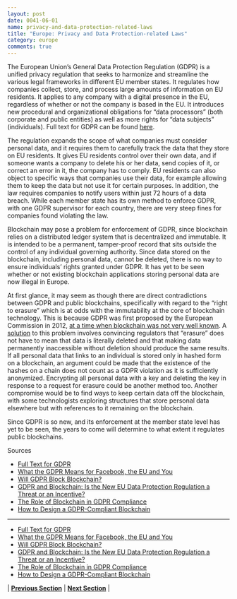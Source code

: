 ```yaml
---
layout: post
date: 0041-06-01
name: privacy-and-data-protection-related-laws
title: "Europe: Privacy and Data Protection-related Laws"
category: europe
comments: true
---
```


The European Union’s General Data Protection Regulation (GDPR) is a unified privacy regulation that seeks to harmonize and streamline the various legal frameworks in different EU member states. It regulates how companies collect, store, and process large amounts of information on EU residents. It applies to any company with a digital presence in the EU, regardless of whether or not the company is based in the EU. It introduces new procedural and organizational obligations for “data processors” (both corporate and public entities) as well as more rights for “data subjects” (individuals). Full text for GDPR can be found [here](https://eur-lex.europa.eu/legal-content/EN/TXT/PDF/?uri=CELEX:32016R0679).

The regulation expands the scope of what companies must consider personal data, and it requires them to carefully track the data that they store on EU residents. It gives EU residents control over their own data, and if someone wants a company to delete his or her data, send copies of it, or correct an error in it, the company has to comply. EU residents can also object to specific ways that companies use their data, for example allowing them to keep the data but not use it for certain purposes. In addition, the law requires companies to notify users within just 72 hours of a data breach. While each member state has its own method to enforce GDPR, with one GDPR supervisor for each country, there are very steep fines for companies found violating the law.

Blockchain may pose a problem for enforcement of GDPR, since blockchain relies on a distributed ledger system that is decentralized and immutable. It is intended to be a permanent, tamper-proof record that sits outside the control of any individual governing authority. Since data stored on the blockchain, including personal data, cannot be deleted, there is no way to ensure individuals’ rights granted under GDPR. It has yet to be seen whether or not existing blockchain applications storing personal data are now illegal in Europe.

At first glance, it may seem as though there are direct contradictions between GDPR and public blockchains, specifically with regard to the “right to erasure” which is at odds with the immutability at the core of blockchain technology. This is because GDPR was first proposed by the European Commission in 2012, [at a time when blockchain was not very well known](https://www.weforum.org/agenda/2018/05/will-gdpr-block-blockchain/). A [solution](https://venturebeat.com/2018/05/23/how-to-design-a-gdpr-compliant-blockchain/) to this problem involves convincing regulators that “erasure” does not have to mean that data is literally deleted and that making data permanently inaccessible without deletion should produce the same results. If all personal data that links to an individual is stored only in hashed form on a blockchain, an argument could be made that the existence of the hashes on a chain does not count as a GDPR violation as it is sufficiently anonymized. Encrypting all personal data with a key and deleting the key in response to a request for erasure could be another method too. Another compromise would be to find ways to keep certain data off the blockchain, with some technologists exploring structures that store personal data elsewhere but with references to it remaining on the blockchain.
 
Since GDPR is so new, and its enforcement at the member state level has yet to be seen, the years to come will determine to what extent it regulates public blockchains.



Sources

  * [Full Text for GDPR](https://eur-lex.europa.eu/legal-content/EN/TXT/PDF/?uri=CELEX:32016R0679)
  * [What the GDPR Means for Facebook, the EU and You](https://www.cnet.com/how-to/what-gdpr-means-for-facebook-google-the-eu-us-and-you/)
  * [Will GDPR Block Blockchain?](https://www.weforum.org/agenda/2018/05/will-gdpr-block-blockchain/)
  * [GDPR and Blockchain: Is the New EU Data Protection Regulation a Threat or an Incentive?](https://cointelegraph.com/news/gdpr-and-blockchain-is-the-new-eu-data-protection-regulation-a-threat-or-an-incentive)
  * [The Role of Blockchain in GDPR Compliance](https://www.techradar.com/news/the-role-of-blockchain-in-gdpr-compliance)
  * [How to Design a GDPR-Compliant Blockchain](https://venturebeat.com/2018/05/23/how-to-design-a-gdpr-compliant-blockchain/)
  
---
  * [Full Text for GDPR](https://eur-lex.europa.eu/legal-content/EN/TXT/PDF/?uri=CELEX:32016R0679)
  * [What the GDPR Means for Facebook, the EU and You](https://www.cnet.com/how-to/what-gdpr-means-for-facebook-google-the-eu-us-and-you/)
  * [Will GDPR Block Blockchain?](https://www.weforum.org/agenda/2018/05/will-gdpr-block-blockchain/)
  * [GDPR and Blockchain: Is the New EU Data Protection Regulation a Threat or an Incentive?](https://cointelegraph.com/news/gdpr-and-blockchain-is-the-new-eu-data-protection-regulation-a-threat-or-an-incentive)
  * [The Role of Blockchain in GDPR Compliance](https://www.techradar.com/news/the-role-of-blockchain-in-gdpr-compliance)
  * [How to Design a GDPR-Compliant Blockchain](https://venturebeat.com/2018/05/23/how-to-design-a-gdpr-compliant-blockchain/)
  


| **[Previous Section](https://neo-project.github.io/global-blockchain-compliance-hub//europe/europe-securities-related-laws.html)** | **[Next Section](https://neo-project.github.io/global-blockchain-compliance-hub//europe/europe-final-liability.html)** |
